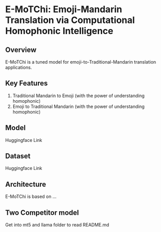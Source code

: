 # E-MoTChi: Emoji-Mandarin Translation via Computational Homophonic Intelligence

## Overview

E-MoTChi is a tuned model for emoji-to-Traditional-Mandarin translation applications.

## Key Features

1. Traditional Mandarin to Emoji (with the power of understanding homophonic)
2. Emoji to Traditional Mandarin (with the power of understanding homophonic)

## Model

Huggingface Link

## Dataset

Huggingface Link

## Architecture

E-MoTChi is based on ...

## Two Competitor model

Get into mt5 and llama folder to read README.md

